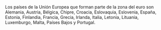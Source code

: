 Los países de la Unión Europea que forman parte de la zona del euro son Alemania, Austria, Bélgica, Chipre,
Croacia, Eslovaquia, Eslovenia, España, Estonia, Finlandia, Francia, Grecia, Irlanda, Italia, Letonia, 
Lituania, Luxemburgo, Malta, Países Bajos y Portugal.